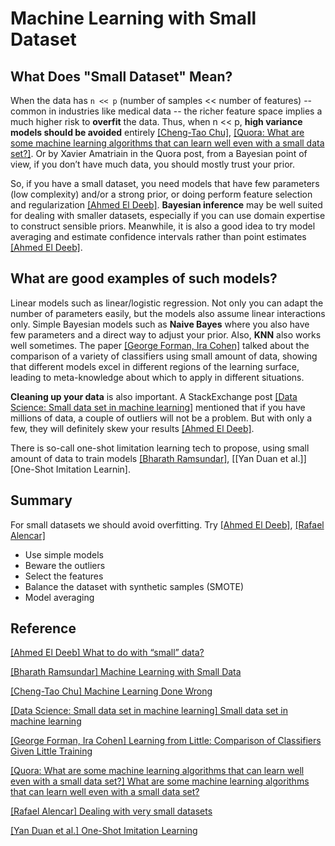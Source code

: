 # Machine Learning with Small Dataset


## What Does "Small Dataset" Mean?

When the data has `n << p` (number of samples << number of features) --  common in industries like medical data -- the richer feature space implies a much higher risk to **overfit** the data. Thus, when n << p, **high variance models should be avoided** entirely [[Cheng-Tao Chu]][Machine Learning Done Wrong], [[Quora: What are some machine learning algorithms that can learn well even with a small data set?]][What are some machine learning algorithms that can learn well even with a small data set?]. Or by Xavier Amatriain in the Quora post, from a Bayesian point of view, if you don’t have much data, you should mostly trust your prior.

So, if you have a small dataset, you need models that have few parameters (low complexity) and/or a strong prior, or doing perform feature selection and regularization [[Ahmed El Deeb]][What to do with “small” data?]. **Bayesian inference** may be well suited for dealing with smaller datasets, especially if you can use domain expertise to construct sensible priors. Meanwhile, it is also a good idea to try model averaging and estimate confidence intervals rather than point estimates [[Ahmed El Deeb]][What to do with “small” data?].

## What are good examples of such models?

Linear models such as linear/logistic regression. Not only you can adapt the number of parameters easily, but the models also assume linear interactions only. Simple Bayesian models such as **Naive Bayes** where you also have few parameters and a direct way to adjust your prior. Also, **KNN** also works well sometimes. The paper [[George Forman, Ira Cohen]][Learning from Little: Comparison of Classifiers Given Little Training] talked about the comparison of a variety of classifiers using small amount of data, showing that different models excel in different regions of the learning surface, leading to meta-knowledge about which to apply in different situations.

**Cleaning up your data** is also important. A StackExchange post [[Data Science: Small data set in machine learning]][Small data set in machine learning] mentioned that if you have millions of data, a couple of outliers will not be a problem. But with only a few, they will definitely skew your results [[Ahmed El Deeb]][What to do with “small” data?].


There is so-call one-shot limitation learning tech to propose, using small amount of data to train models [[Bharath Ramsundar]][Machine Learning with Small Data], [[Yan Duan et al.]][One-Shot Imitation Learnin].


## Summary


For small datasets we should avoid overfitting. Try [[Ahmed El Deeb]][What to do with “small” data?], [[Rafael Alencar]][Dealing with very small datasets]
* Use simple models
* Beware the outliers
* Select the features
* Balance the dataset with synthetic samples (SMOTE)
* Model averaging






## Reference

[What to do with “small” data?]: https://medium.com/rants-on-machine-learning/what-to-do-with-small-data-d253254d1a89
[[Ahmed El Deeb] What to do with “small” data?](https://medium.com/rants-on-machine-learning/what-to-do-with-small-data-d253254d1a89)


[Machine Learning with Small Data]: http://rbharath.github.io/machine-learning-with-small-data/
[[Bharath Ramsundar] Machine Learning with Small Data](http://rbharath.github.io/machine-learning-with-small-data/)


[Machine Learning Done Wrong]: http://ml.posthaven.com/machine-learning-done-wrong
[[Cheng-Tao Chu] Machine Learning Done Wrong](http://ml.posthaven.com/machine-learning-done-wrong)


[Small data set in machine learning]: https://datascience.stackexchange.com/questions/26140/small-data-set-in-machine-learning/26146#26146
[[Data Science: Small data set in machine learning] Small data set in machine learning](https://datascience.stackexchange.com/questions/26140/small-data-set-in-machine-learning/26146#26146)


[Learning from Little: Comparison of Classifiers Given Little Training]: https://link.springer.com/chapter/10.1007/978-3-540-30116-5_17
[[George Forman, Ira Cohen] Learning from Little: Comparison of Classifiers Given Little Training](https://link.springer.com/chapter/10.1007/978-3-540-30116-5_17)


[What are some machine learning algorithms that can learn well even with a small data set?]: https://www.quora.com/What-are-some-machine-learning-algorithms-that-can-learn-well-even-with-a-small-data-set
[[Quora: What are some machine learning algorithms that can learn well even with a small data set?] What are some machine learning algorithms that can learn well even with a small data set?](https://www.quora.com/What-are-some-machine-learning-algorithms-that-can-learn-well-even-with-a-small-data-set)



[Dealing with very small datasets]: https://www.kaggle.com/rafjaa/dealing-with-very-small-datasets
[[Rafael Alencar] Dealing with very small datasets](https://www.kaggle.com/rafjaa/dealing-with-very-small-datasets)



[One-Shot Imitation Learning]: https://arxiv.org/abs/1703.07326
[[Yan Duan et al.] One-Shot Imitation Learning](https://arxiv.org/abs/1703.07326)